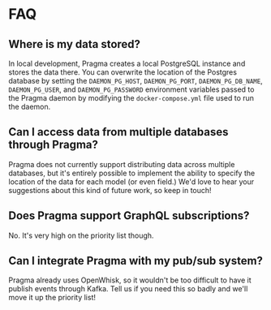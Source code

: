 # FAQ

## Where is my data stored?
In local development, Pragma creates a local PostgreSQL instance and stores the data there. You can overwrite the location of the Postgres database by setting the `DAEMON_PG_HOST`, `DAEMON_PG_PORT`, `DAEMON_PG_DB_NAME`, `DAEMON_PG_USER`, and `DAEMON_PG_PASSWORD` environment variables passed to the Pragma daemon by modifying the `docker-compose.yml` file used to run the daemon.

## Can I access data from multiple databases through Pragma?
Pragma does not currently support distributing data across multiple databases, but it's entirely possible to implement the ability to specify the location of the data for each model (or even field.) We'd love to hear your suggestions about this kind of future work, so keep in touch!

## Does Pragma support GraphQL subscriptions?
No. It's very high on the priority list though.

## Can I integrate Pragma with my pub/sub system?
Pragma already uses OpenWhisk, so it wouldn't be too difficult to have it publish events through Kafka. Tell us if you need this so badly and we'll move it up the priority list!